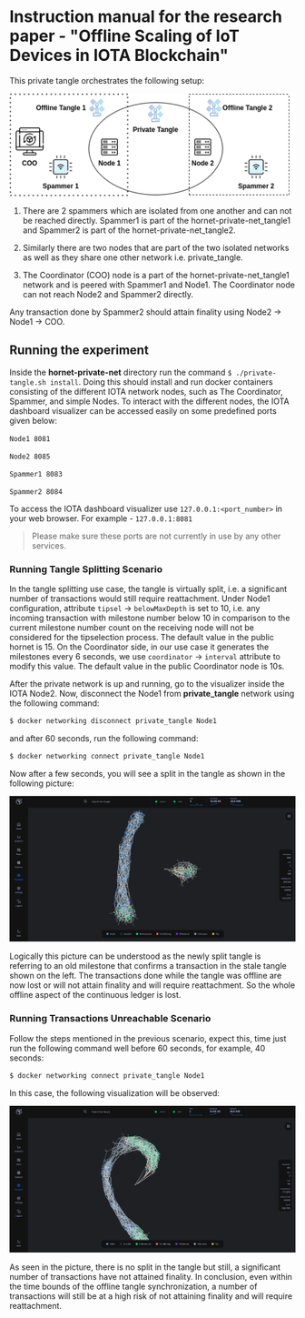 # Instruction manual for the research paper - "Offline Scaling of IoT Devices in IOTA Blockchain"

This private tangle orchestrates the following setup:

![](./experiment_media/setup.png)

1. There are 2 spammers which are isolated from one another and can not be reached directly. Spammer1 is part of the hornet-private-net_tangle1 and Spammer2 is part of the hornet-private-net_tangle2.

2. Similarly there are two nodes that are part of the two isolated networks as well as they share one other network i.e. private_tangle.

3. The Coordinator (COO) node is a part of the hornet-private-net_tangle1 network and is peered with Spammer1 and Node1. The Coordinator node can not reach Node2 and Spammer2 directly.

Any transaction done by Spammer2 should attain finality using Node2 -> Node1 -> COO.

## Running the experiment

Inside the **hornet-private-net** directory run the command `$ ./private-tangle.sh install`. Doing this should install and run docker containers consisting of the different IOTA network nodes, such as The Coordinator, Spammer, and simple Nodes. To interact with the different nodes, the IOTA dashboard visualizer can be accessed easily on some predefined ports given below:

`Node1 8081`

`Node2 8085`

`Spammer1 8083`

`Spammer2 8084`

To access the IOTA dashboard visualizer use `127.0.0.1:<port_number>` in your web browser. For example - `127.0.0.1:8081` 

> Please make sure these ports are not currently in use by any other services.

### Running Tangle Splitting Scenario

In the tangle splitting use case, the tangle is virtually split, i.e. a significant number of transactions would still require reattachment. Under Node1 configuration, attribute `tipsel` -> `belowMaxDepth` is set to 10, i.e. any incoming transaction with milestone number below 10 in comparison to the current milestone number count on the receiving node will not be considered for the tipselection process. The default value in the public hornet is 15. On the Coordinator side, in our use case it generates the milestones every 6 seconds, we use `coordinator` -> `interval` attribute to modify this value. The default value in the public Coordinator node is 10s.

After the private network is up and running, go to the visualizer inside the IOTA Node2. Now, disconnect the Node1 from **private_tangle** network using the following command:

```bash
$ docker networking disconnect private_tangle Node1
```

and after 60 seconds, run the following command:

```bash
$ docker networking connect private_tangle Node1
```

Now after a few seconds, you will see a split in the tangle as shown in the following picture:

![](./experiment_media/Figure_6_Tangle_splitting_virtually_into_two.png)

Logically this picture can be understood as the newly split tangle is referring to an old milestone that confirms a transaction in the stale tangle shown on the left. The transactions done while the tangle was offline are now lost or will not attain finality and will require reattachment. So the whole offline aspect of the continuous ledger is lost.

### Running Transactions Unreachable Scenario

Follow the steps mentioned in the previous scenario, expect this, time just run the following command well before 60 seconds, for example, 40 seconds:



```bash
$ docker networking connect private_tangle Node1
```


In this case, the following visualization will be observed:

![](./experiment_media/Figure_8_Transactions_unreachable_from_Milestone.png)

As seen in the picture, there is no split in the tangle but still, a significant number of transactions have not attained finality. In conclusion, even within the time bounds of the offline tangle synchronization, a number of transactions will still be at a high risk of not attaining finality and will require reattachment.